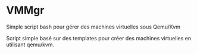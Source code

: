 # VMMgr
Simple script bash pour gérer des machines virtuelles sous Qemu/Kvm

Script simple basé sur des templates pour créer des machines virtuelles en utilisant qemu/kvm.
